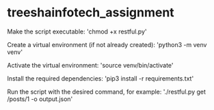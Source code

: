 # treeshainfotech_assignment

Make the script executable: 
'chmod +x restful.py'

Create a virtual environment (if not already created): 
'python3 -m venv venv'

Activate the virtual environment: 
'source venv/bin/activate'

Install the required dependencies: 
'pip3 install -r requirements.txt'

Run the script with the desired command, for example:
'./restful.py get /posts/1 -o output.json'
